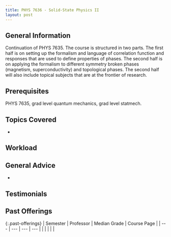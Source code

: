 ```yaml
---
title: PHYS 7636 - Solid-State Physics II
layout: post
---
```


<link rel="stylesheet" href="/main.css">

## General Information

Continuation of PHYS 7635. The course is structured in two parts. The first half is on setting up the formalism and language of correlation function and responses that are used to define properties of phases. The second half is on applying the formalism to different symmetry broken phases (magnetism, superconductivity) and topological phases. The second half will also include topical subjects that are at the frontier of research. 
## Prerequisites

PHYS 7635, grad level quantum mechanics, grad level statmech.
## Topics Covered

  - 

## Workload



## General Advice

  - 

## Testimonials



## Past Offerings

{:.past-offerings}
| Semester | Professor | Median Grade | Course Page |
| --- | --- | --- | --- |
|  |  |  |  |
